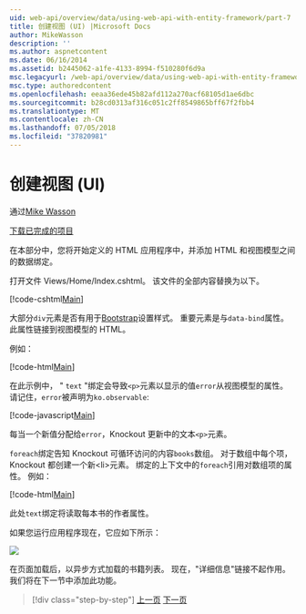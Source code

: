 ```yaml
---
uid: web-api/overview/data/using-web-api-with-entity-framework/part-7
title: 创建视图 (UI) |Microsoft Docs
author: MikeWasson
description: ''
ms.author: aspnetcontent
ms.date: 06/16/2014
ms.assetid: b2445062-a1fe-4133-8994-f510280f6d9a
msc.legacyurl: /web-api/overview/data/using-web-api-with-entity-framework/part-7
msc.type: authoredcontent
ms.openlocfilehash: eeaa36ede45b82afd112a270acf68105d1ae6dbc
ms.sourcegitcommit: b28cd0313af316c051c2ff8549865bff67f2fbb4
ms.translationtype: MT
ms.contentlocale: zh-CN
ms.lasthandoff: 07/05/2018
ms.locfileid: "37820981"
---
```

<a name="create-the-view-ui"></a>创建视图 (UI)
====================
通过[Mike Wasson](https://github.com/MikeWasson)

[下载已完成的项目](https://github.com/MikeWasson/BookService)

在本部分中，您将开始定义的 HTML 应用程序中，并添加 HTML 和视图模型之间的数据绑定。

打开文件 Views/Home/Index.cshtml。 该文件的全部内容替换为以下。

[!code-cshtml[Main](part-7/samples/sample1.cshtml)]

大部分`div`元素是否有用于[Bootstrap](http://getbootstrap.com/)设置样式。 重要元素是与`data-bind`属性。 此属性链接到视图模型的 HTML。

例如：

[!code-html[Main](part-7/samples/sample2.html)]

在此示例中， &quot; `text` &quot;绑定会导致`<p>`元素以显示的值`error`从视图模型的属性。 请记住，`error`被声明为`ko.observable`:

[!code-javascript[Main](part-7/samples/sample3.js)]

每当一个新值分配给`error`，Knockout 更新中的文本`<p>`元素。

`foreach`绑定告知 Knockout 可循环访问的内容`books`数组。 对于数组中每个项，Knockout 都创建一个新&lt;li&gt;元素。 绑定的上下文中的`foreach`引用对数组项的属性。 例如：

[!code-html[Main](part-7/samples/sample4.html)]

此处`text`绑定将读取每本书的作者属性。

如果您运行应用程序现在，它应如下所示：

![](part-7/_static/image1.png)

在页面加载后，以异步方式加载的书籍列表。 现在，&quot;详细信息&quot;链接不起作用。 我们将在下一节中添加此功能。

> [!div class="step-by-step"]
> [上一页](part-6.md)
> [下一页](part-8.md)
